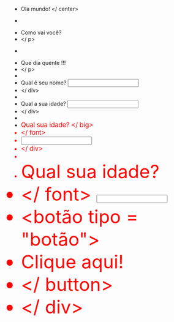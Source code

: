 + Ola mundo! </ center>
 + <p>
 + Como vai você?
 + </ p>
 + <p>
 + Que dia quente !!! 
 + </ p>
 + <div>
 + Qual é seu nome? <input type = "text">
 + </ div>
 + <div>
 + Qual a sua idade? <input type = "number">
 + </ div>
 + <div>
 + <font color = "red"> <big> Qual sua idade? </ big>
 + </ font>
 + <input type = "number">
 + </ div>
 + <div>
 + <font size = "18px" color = "red"> Qual sua idade?
 + </ font> <input type = "number">
 + <botão tipo = "botão">
 + Clique aqui!
 + </ button>
 + </ div>
